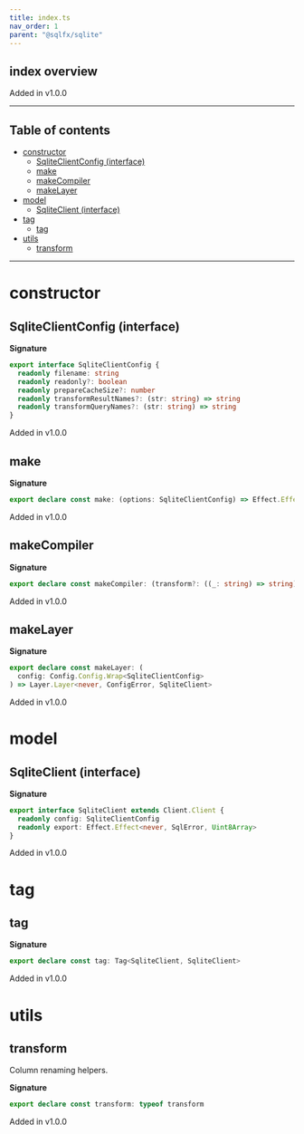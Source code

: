 ```yaml
---
title: index.ts
nav_order: 1
parent: "@sqlfx/sqlite"
---
```


## index overview

Added in v1.0.0

---

<h2 class="text-delta">Table of contents</h2>

- [constructor](#constructor)
  - [SqliteClientConfig (interface)](#sqliteclientconfig-interface)
  - [make](#make)
  - [makeCompiler](#makecompiler)
  - [makeLayer](#makelayer)
- [model](#model)
  - [SqliteClient (interface)](#sqliteclient-interface)
- [tag](#tag)
  - [tag](#tag-1)
- [utils](#utils)
  - [transform](#transform)

---

# constructor

## SqliteClientConfig (interface)

**Signature**

```ts
export interface SqliteClientConfig {
  readonly filename: string
  readonly readonly?: boolean
  readonly prepareCacheSize?: number
  readonly transformResultNames?: (str: string) => string
  readonly transformQueryNames?: (str: string) => string
}
```

Added in v1.0.0

## make

**Signature**

```ts
export declare const make: (options: SqliteClientConfig) => Effect.Effect<Scope, never, SqliteClient>
```

Added in v1.0.0

## makeCompiler

**Signature**

```ts
export declare const makeCompiler: (transform?: ((_: string) => string) | undefined) => Statement.Compiler
```

Added in v1.0.0

## makeLayer

**Signature**

```ts
export declare const makeLayer: (
  config: Config.Config.Wrap<SqliteClientConfig>
) => Layer.Layer<never, ConfigError, SqliteClient>
```

Added in v1.0.0

# model

## SqliteClient (interface)

**Signature**

```ts
export interface SqliteClient extends Client.Client {
  readonly config: SqliteClientConfig
  readonly export: Effect.Effect<never, SqlError, Uint8Array>
}
```

Added in v1.0.0

# tag

## tag

**Signature**

```ts
export declare const tag: Tag<SqliteClient, SqliteClient>
```

Added in v1.0.0

# utils

## transform

Column renaming helpers.

**Signature**

```ts
export declare const transform: typeof transform
```

Added in v1.0.0
